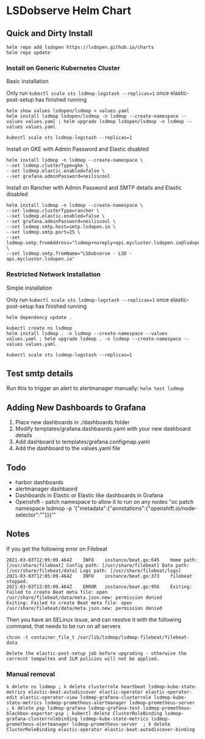 # LSDobserve Helm Chart

## Quick and Dirty Install

```
helm repo add lsdopen https://lsdopen.github.io/charts
helm repo update
```

### Install on Generic Kubernetes Cluster

Basic installation

Only run `kubectl scale sts lsdmop-logstash --replicas=1` once elastic-post-setup has finished running
```
helm show values lsdopen/lsdmop > values.yaml
helm install lsdmop lsdopen/lsdmop -n lsdmop --create-namespace --values values.yaml ; helm upgrade lsdmop lsdopen/lsdmop -n lsdmop --values values.yaml

kubectl scale sts lsdmop-logstash --replicas=1
```

Install on GKE with Admin Password and Elastic disabled
```
helm install lsdmop -n lsdmop --create-namespace \
--set lsdmop.clusterType=gke \
--set lsdmop.elastic.enabled=false \
--set grafana.adminPassword=neiliscool
```

Install on Rancher with Admin Password and SMTP details and Elastic disabled
```
helm install lsdmop -n lsdmop --create-namespace \
--set lsdmop.clusterType=rancher \
--set lsdmop.elastic.enabled=false \
--set grafana.adminPassword=neiliscool \
--set lsdmop.smtp.host=smtp.lsdopen.io \
--set lsdmop.smtp.port=25 \
--set lsdmop.smtp.fromAddress="lsdmop+noreply+api.mycluster.lsdopen.io@lsdopen.io" \
--set lsdmop.smtp.fromName="LSDobserve - LSD - api.mycluster.lsdopen.io"
```

### Restricted Network Installation

Simple installation

Only run `kubectl scale sts lsdmop-logstash --replicas=1` once elastic-post-setup has finished running
```
helm dependency update .

kubectl create ns lsdmop
helm install lsdmop . -n lsdmop --create-namespace --values values.yaml ; helm upgrade lsdmop . -n lsdmop --create-namespace --values values.yaml

kubectl scale sts lsdmop-logstash --replicas=1
```
## Test smtp details

Run this to trigger an alert to alertmanager manually:
```helm test lsdmop```

## Adding New Dashboards to Grafana

1. Place new dashboards in ./dashboards folder
2. Modify templates/grafana.dashbaords.yaml with your new dashboard details
3. Add dashboard to templates/grafana.configmap.yaml
4. Add the dashboard to the values.yaml file


## Todo
- harbor dashboards
- alertmanager dashbaord
- Dashboards in Elastic or Elastic like dashboards in Grafana
- Openshift - patch namespace to allow it to run on any nodes "oc patch namespace lsdmop -p '{"metadata":{"annotations":{"openshift.io/node-selector":""}}}'"

## Notes

If you get the following error on Filebeat
```
2021-03-03T12:05:09.464Z	INFO	instance/beat.go:645	Home path: [/usr/share/filebeat] Config path: [/usr/share/filebeat] Data path: [/usr/share/filebeat/data] Logs path: [/usr/share/filebeat/logs]
2021-03-03T12:05:09.464Z	INFO	instance/beat.go:373	filebeat stopped.
2021-03-03T12:05:09.464Z	ERROR	instance/beat.go:956	Exiting: Failed to create Beat meta file: open /usr/share/filebeat/data/meta.json.new: permission denied
Exiting: Failed to create Beat meta file: open /usr/share/filebeat/data/meta.json.new: permission denied
```

Then you have an SELinux issue, and can resolve it with the following command, that needs to be run on all servers
```
chcon -t container_file_t /var/lib/lsdmop/lsdmop-filebeat/filebeat-data
```

```
Delete the elastic-post-setup job before upgrading - otherwise the correcnt tempaltes and ILM policies will not be applied.
```
### Manual removal

```
k delete ns lsdmop ; k delete clusterrole heartbeat lsdmop-kube-state-metrics elastic-beat-autodiscover elastic-operator elastic-operator-edit elastic-operator-view lsdmop-grafana-clusterrole lsdmop-kube-state-metrics lsdmop-prometheus-alertmanager lsdmop-prometheus-server ; k delete psp lsdmop-grafana lsdmop-grafana-test lsdmop-prometheus-blackbox-exporter-psp ; kubectl delete ClusterRoleBinding lsdmop-grafana-clusterrolebinding lsdmop-kube-state-metrics lsdmop-prometheus-alertmanager lsdmop-prometheus-server  ; k delete ClusterRoleBinding elastic-operator elastic-beat-autodiscover-binding
```
